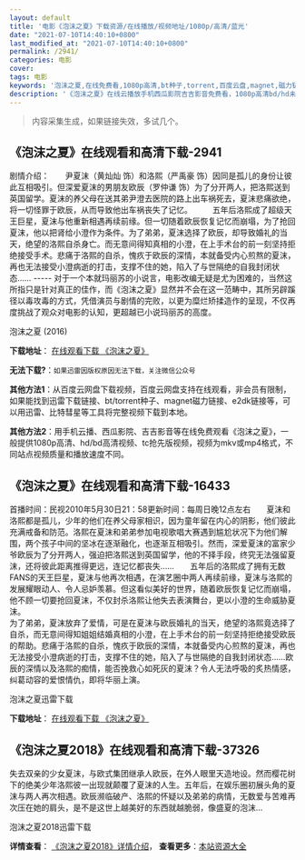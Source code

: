 ```yaml
---
layout: default
title: '电影《泡沫之夏》下载资源/在线播放/视频地址/1080p/高清/蓝光'
date: "2021-07-10T14:40:10+0800"
last_modified_at: "2021-07-10T14:40:10+0800"
permalink: /2941/
categories: 电影
cover:
tags: 电影
keywords: '泡沫之夏,在线免费看,1080p高清,bt种子,torrent,百度云盘,magnet,磁力链,迅雷下载资源'
description: '《泡沫之夏》在线云播放手机西瓜影院吉吉影音免费看，1080p高清bd/hd未删减完整版和tc抢先枪版，mkv/mp4格式，附带bt/torrent种子、magnet/磁力链、百度云盘、网盘资源迅雷下载链接'
---
```


>内容采集生成，如果链接失效，多试几个。


## 《泡沫之夏》在线观看和高清下载-2941

剧情介绍：　　尹夏沫（黄灿灿 饰）和洛熙（严禹豪 饰）因同是孤儿的身份让彼此互相吸引。但深爱夏沫的男朋友欧辰（罗仲谦 饰）为了分开两人，把洛熙送到英国留学。夏沫的养父母在送其弟尹澄去医院的路上出车祸死去，夏沫悲痛欲绝，将一切怪罪于欧辰，从而导致他出车祸丧失了记忆。  　　五年后洛熙成了超级天王巨星，夏沫与他重新相遇再续前缘。但一切随着欧辰恢复记忆而崩塌，为了抢回夏沫，他以把肾给小澄作为条件。为了弟弟，夏沫选择了欧辰，却导致婚礼的当天，绝望的洛熙自杀身亡。而无意间得知真相的小澄，在上手术台的前一刻坚持拒绝接受手术。悲痛于洛熙的自杀，愧疚于欧辰的深情，本就备受内心煎熬的夏沫，再也无法接受小澄病逝的打击，支撑不住的她，陷入了与世隔绝的自我封闭状态…… ----- 对于一个本就玛丽苏的小说言，电影改编无疑是尤为困难的，当然这所指只是针对真正的佳作，而《泡沫之夏》显然并不会在这一范畴中，其所另辟蹊径以毒攻毒的方式，凭借演员与剧情的完败，以更为糜烂矫揉造作的呈现，不仅再度挑战了观众对电影的认知，更超越已小说玛丽苏的高度。


泡沫之夏 (2016)

**下载地址**： [在线观看下载 《泡沫之夏》](https://www.btbtdy.me/btdy/dy6672.html) 


**无法下载?**：`如果迅雷因版权原因无法下载，关注微信公众号 `

**其他方法1**：从百度云网盘下载视频，百度云网盘支持在线观看，非会员有限制，如果能找到迅雷下载链接、bt/torrent种子、magnet磁力链接、e2dk链接等，可以用迅雷、比特彗星等工具将完整视频下载到本地。

**其他方法2**：用手机云播、西瓜影院、吉吉影音等在线免费观看《泡沫之夏》，一般提供1080p高清、hd/bd高清视频、tc抢先版视频，视频为mkv或mp4格式，不同站点视频质量和播放速度不同。


## 《泡沫之夏》在线观看和高清下载-16433

首播时间：民视2010年5月30日21：58更新时间：每周日晚12点左右</span>　　夏沫和洛熙都是孤儿，少年的他们在养父母家相识，因为童年留在内心的阴影，他们彼此充满戒备和防范。洛熙在夏沫和弟弟参加电视歌唱大赛遇到尴尬状况下为他们解围，两个孩子中间的坚冰在逐渐融化，也逐渐互相吸引。然而，深爱夏沫的富家少爷欧辰为了分开两人，强迫把洛熙送到英国留学，他的不择手段，终究无法强留夏沫，还将彼此距离推得更远，连记忆都丧失……　　五年后的洛熙成了拥有无数FANS的天王巨星，夏沫与他再次相遇，在演艺圈中两人再续前缘，夏沫与洛熙的发展耀眼动人、令人忌妒羡慕。但这看似美好的世界，随着欧辰恢复记忆而崩塌，他不顾一切要抢回夏沫，不仅封杀洛熙让他失去表演舞台，更以小澄的生命威胁夏沫。<br />为了弟弟，夏沫放弃了爱情，可是在夏沫与欧辰婚礼的当天，绝望的洛熙竟选择了自杀，而无意间得知姐姐结婚真相的小澄，在上手术台的前一刻坚持拒绝接受欧辰的帮助。悲痛于洛熙的自杀，愧疚于欧辰的深情，本就备受内心煎熬的夏沫，再也无法接受小澄病逝的打击，支撑不住的她，陷入了与世隔绝的自我封闭状态&hellip;…欧辰的深情以及洛熙的痴情，能否挽救心如死灰的夏沫？令人无法呼吸的炙热情感，纠葛动容的爱恨情仇，即将华丽上演。


泡沫之夏迅雷下载

**下载地址**： [在线观看下载 《泡沫之夏》](https://www.993dy.com//vod-detail-id-10494.html) 


## 《泡沫之夏2018》在线观看和高清下载-37326

失去双亲的少女夏沫，与欧式集团继承人欧辰，在外人眼里天造地设。然而樱花树下的绝美少年洛熙彼一出现就颠覆了夏沫的人生。五年后，在娱乐圈初展头角的夏沫与两人再次相遇。欧辰濒临破产、洛熙的怀疑以及弟弟的病情，无数爱与苦难再次压在她的肩头，是不是这世上越美好的东西就越脆弱，像盛夏的泡沫…


泡沫之夏2018迅雷下载

**详情查看**： [《泡沫之夏2018》详情介绍](/movie/37326/)， **查看更多**：[本站资源大全](/movie/t/all/)

